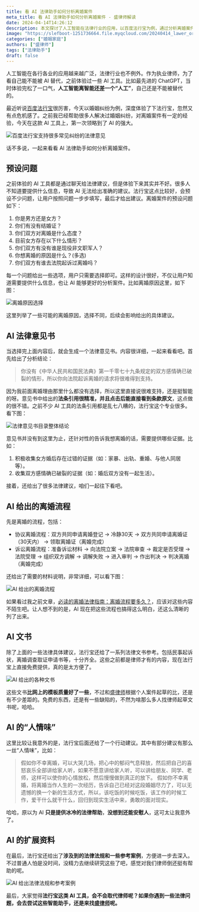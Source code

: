 ```yaml
---
title: 看 AI 法律助手如何分析离婚案件
meta_title: 看 AI 法律助手如何分析离婚案件 - 盛律师解读
date: 2024-04-14T14:26:12
description: 本文探讨了人工智能在法律行业的应用，以百度法行宝为例，通过分析离婚案件的处理流程，展示了AI法律助手的强大功能。文章详细介绍了法行宝的预设问题、生成的法律意见书、离婚流程指引以及相关法律文书，并对其"人情味"表现给出评论。最后提出了AI工具是否会取代律师的疑问，引发了对法律服务行业未来发展的思考。
image: "https://slefboot-1251736664.file.myqcloud.com/20240414_lawer_or_ai_copilot_doc.png"
categories: ["婚姻家庭"]
authors: ["盛律师"]
tags: ["法律助手"]
draft: false
---
```


人工智能在各行各业的应用越来越广泛，法律行业也不例外。作为执业律师，为了看自己能不能被 AI 替代，之前体验过一些 AI 工具。比如最先进的 ChatGPT，当时体验完松了一口气，**人工智能离智能还差一个“人工”**，自己还是不能被替代的。

最近听说[百度法行宝](https://lvshi.baidu.com/)很厉害，今天以婚姻纠纷为例，深度体验了下法行宝，忽然又有点危机感了。之前我已经帮助很多人解决过婚姻纠纷，对离婚案件有一定的经验，今天在这款 AI 工具上，第一次领略到了 AI 的强大。

![百度法行宝支持很多常见纠纷的法律意见](https://slefboot-1251736664.file.myqcloud.com/20240414_lawer_or_ai_copilot_doc.png)

<!-- more -->
话不多说，一起来看看 AI 法律助手如何分析离婚案件。

## 预设问题

之前体验的 AI 工具都是通过聊天给法律建议，但是体验下来其实并不好。很多人不知道要提供什么信息，导致 AI 无法给出准确的建议。法行宝这点比较好，会预设不少问题，让用户按照问题一步步填写，最后才给出建议。离婚案件的预设问题如下：

1. 你是男方还是女方？
2. 你们有没有结婚证？
3. 你们双方对离婚是什么态度？
4. 目前女方存在以下什么情形？
5. 你们双方有没有谁是现役非文职军人？
6. 你想离婚的原因是什么？(多选)
7. 你们双方有谁去法院起诉过离婚吗？

每一个问题给出一些选项，用户只需要选择即可。这样的设计很好，不仅让用户知道需要提供什么信息，也让 AI 能够更好的分析案件。比如离婚原因这里，如下图：

![离婚原因选择](https://slefboot-1251736664.file.myqcloud.com/20240414_lawer_or_ai_copilot_reason.png)

这里列举了一些可能的离婚原因，选择不同，后续会影响给出的具体建议。

## AI 法律意见书

当选择完上面内容后，就会生成一个法律意见书。内容很详细，一起来看看吧。首先给出了分析结论：

> 你没有《中华人民共和国民法典》第一千零七十九条规定的双方感情确已破裂的情形，所以你向法院起诉离婚的请求将很难得到支持。

因为我前面离婚理由那里什么都没有选择，所以这里直接说很难支持，还是挺智能的呀。意见书中给出的**法条引用很精准，并且点击后能直接看到条款原文**，这点做的很不错。之前不少 AI 工具的法条引用都是乱七八糟的，法行宝这个专业很多。看下图：

![法律意见书目录整体结论](https://slefboot-1251736664.file.myqcloud.com/20240414_lawer_or_ai_copilot_suggestion_1.png)

意见书并没有到这里为止，还针对性的告诉我想离婚的话，需要提供哪些证据。比如：

1. 积极收集女方婚后存在过错的证据（如：家暴、出轨、重婚、与他人同居等）。
2. 收集双方感情确已破裂的证据（如：婚后双方没有一起生活）。

接着，还给出了很多法律建议，咱们一起往下看吧。

## AI 给出的离婚流程

先是离婚的流程，包括：

- 协议离婚流程：双方共同申请离婚登记 -> 冷静30天 -> 双方共同申请离婚证（30天内） -> 领取离婚证（离婚完成）
- 诉讼离婚流程：准备诉讼材料 -> 向法院立案 -> 法院审查 -> 裁定是否受理 -> 法院受理 -> 组织双方调解 -> 调解失败 -> 进入审判 -> 作出判决 -> 判决离婚（离婚完成）

还给出了需要的材料说明，非常详细，可以看下图：

![AI 给出的离婚流程](https://slefboot-1251736664.file.myqcloud.com/20240414_lawer_or_ai_copilot_suggestion_2.png)

如果看过我之前文章，[必读的离婚法律指南：离婚流程要多久？](https://shenglvshi.cn/divorce_legal_longtime/)，应该对这些内容不陌生吧。让人想不到的是，AI 现在把这些流程也搞得这么明白，还这么清晰的列了出来。

## AI 文书

除了上面的一些法律具体建议，法行宝还给了一系列法律文书参考。包括民事起诉状，离婚调查取证申请书等，十分齐全。这些之前都是律师才有的内容，现在法行宝上直接免费提供，真的是太方便了。

![AI 给出的各种文书](https://slefboot-1251736664.file.myqcloud.com/20240414_lawer_or_ai_copilot_suggestion_3.png)

这些文书**比网上的模板质量好了一些**，不过和[盛律师](https://shenglvshi.cn/contact)根据个人案件起草的比，还是有不少差距的。免费的东西，还是有一些缺陷的，不然为啥那么多人找律师起草文书呢，哈哈。

## AI 的“人情味”

这里比较让我意外的是，法行宝后面还给了一个行动建议。其中有部分建议有那么一丝“人情味”，比如：

> 假如你不幸离婚，可以大哭几场，把心中的郁闷气息释放，然后把自己的喜怒哀乐全部讲给家人听，如果不愿意讲给家人听，可以讲给朋友、同学、老师，这样可以使你的心情放松，然后慢慢做到真正的放下。
> 假如你不幸离婚，将离婚当作人生的一次经历，告诉自己已经对这段婚姻尽力了，可以无遗憾的换一个新的生活方式，所以，该吃饭的时候吃饭，该工作的时候工作，爱干什么就干什么，回归到现实生活中来，勇敢的面对现实。

哈哈，原以为 AI **只是提供冰冷的法律帮助**，**没想到还能安慰人**，这可太让我意外了。

## AI 的扩展资料

在最后，法行宝还给出了**涉及到的法律法规和一些参考案例**，方便进一步去深入。不过普通人怕是没时间，没精力去继续研究这些了吧，感觉对我们律师倒还挺有帮助的呢。

![AI 给出法律法规和参考案例](https://slefboot-1251736664.file.myqcloud.com/20240414_lawer_or_ai_copilot_suggestion_4.png)

最后，大家觉得**法行宝这类 AI 工具，会不会取代律师呢？如果你遇到一些法律问题，会去尝试这些智能助手，还是来找[盛律师](https://shenglvshi.cn/contact)呢。**